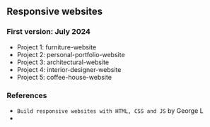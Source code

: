 ## Responsive websites

### First version: July 2024
- Project 1: furniture-website
- Project 2: personal-portfolio-website
- Project 3: architectural-website
- Project 4: interior-designer-website
- Project 5: coffee-house-website

### References
- `Build responsive websites with HTML, CSS and JS` by George L
- 
